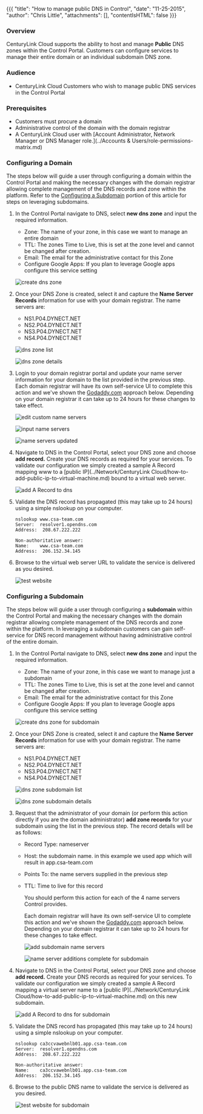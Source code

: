 {{{
  "title": "How to manage public DNS in Control",
  "date": "11-25-2015",
  "author": "Chris Little",
  "attachments": [],
  "contentIsHTML": false
}}}

### Overview
CenturyLink Cloud supports the ability to host and manage **Public** DNS zones within the Control Portal.  Customers can configure services to manage their entire domain or an individual subdomain DNS zone.  

### Audience
* CenturyLink Cloud Customers who wish to manage public DNS services in the Control Portal

### Prerequisites
* Customers must procure a domain
* Administrative control of the domain with the domain registrar
* A CenturyLink Cloud user with [Account Administrator, Network Manager or DNS Manager role.](../Accounts & Users/role-permissions-matrix.md)

### Configuring a Domain
The steps below will guide a user through configuring a domain within the Control Portal and making the necessary changes with the domain registrar allowing complete management of the DNS records and zone within the platform.  Refer to the [Configuring a Subdomain](#configuring-a-subdomain) portion of this article for steps on leveraging subdomains.

1. In the Control Portal navigate to DNS, select **new dns zone** and input the required information.
    * Zone: The name of your zone, in this case we want to manage an entire domain
    * TTL: The zones Time to Live, this is set at the zone level and cannot be changed after creation.
    * Email: The email for the administrative contact for this Zone
    * Configure Google Apps: If you plan to leverage Google apps configure this service setting

    ![create dns zone](../images/how-to-use-control-dns-01.png)

2. Once your DNS Zone is created, select it and capture the **Name Server Records** information for use with your domain registrar.  The name servers are:
    * NS1.P04.DYNECT.NET
    * NS2.P04.DYNECT.NET
    * NS3.P04.DYNECT.NET
    * NS4.P04.DYNECT.NET

    ![dns zone list](../images/how-to-use-control-dns-02.png)

    ![dns zone details](../images/how-to-use-control-dns-03.png)

3. Login to your domain registrar portal and update your name server information for your domain to the list provided in the previous step. Each domain registrar will have its own self-service UI to complete this action and we've shown the [Godaddy.com](//www.godaddy.com) approach below.  Depending on your domain registrar it can take up to 24 hours for these changes to take effect.

    ![edit custom name servers](../images/how-to-use-control-dns-04.png)

    ![input name servers](../images/how-to-use-control-dns-05.png)

    ![name servers updated](../images/how-to-use-control-dns-06.png)

4. Navigate to DNS in the Control Portal, select your DNS zone and choose **add record.** Create your DNS records as required for your services.  To validate our configuration we simply created a sample A Record mapping www to a [public IP](../Network/CenturyLink Cloud/how-to-add-public-ip-to-virtual-machine.md) bound to a virtual web server.

    ![add A Record to dns](../images/how-to-use-control-dns-07.png)

5. Validate the DNS record has propagated (this may take up to 24 hours) using a simple nslookup on your computer.

    ```
    nslookup www.csa-team.com
    Server:  resolver1.opendns.com
    Address:  208.67.222.222

    Non-authoritative answer:
    Name:    www.csa-team.com
    Address:  206.152.34.145
    ```

6. Browse to the virtual web server URL to validate the service is delivered as you desired.

    ![test website](../images/how-to-use-control-dns-08.png)

### Configuring a Subdomain
The steps below will guide a user through configuring a **subdomain** within the Control Portal and making the necessary changes with the domain registrar allowing complete management of the DNS records and zone within the platform.  In leveraging a subdomain customers can gain self-service for DNS record management without having administrative control of the entire domain.  

1. In the Control Portal navigate to DNS, select **new dns zone** and input the required information.
    * Zone: The name of your zone, in this case we want to manage just a subdomain
    * TTL: The zones Time to Live, this is set at the zone level and cannot be changed after creation.
    * Email: The email for the administrative contact for this Zone
    * Configure Google Apps: If you plan to leverage Google apps configure this service setting

    ![create dns zone for subdomain](../images/how-to-use-control-dns-09.png)

2. Once your DNS Zone is created, select it and capture the **Name Server Records** information for use with your domain registrar.  The name servers are:
    * NS1.P04.DYNECT.NET
    * NS2.P04.DYNECT.NET
    * NS3.P04.DYNECT.NET
    * NS4.P04.DYNECT.NET

    ![dns zone subdomain list](../images/how-to-use-control-dns-10.png)

    ![dns zone subdomain details](../images/how-to-use-control-dns-11.png)

3. Request that the administrator of your domain (or perform this action directly if you are the domain administrator) **add zone records** for your subdomain using the list in the previous step. The record details will be as follows:
    * Record Type: nameserver
    * Host: the subdomain name.  in this example we used app which will result in app.csa-team.com
    * Points To: the name servers supplied in the previous step
    * TTL: Time to live for this record

      You should perform this action for each of the 4 name servers Control provides.

      Each domain registrar will have its own self-service UI to complete this action and we've shown the [Godaddy.com](//www.godaddy.com) approach below.  Depending on your domain registrar it can take up to 24 hours for these changes to take effect.

      ![add subdomain name servers](../images/how-to-use-control-dns-12.png)

      ![name server additions complete for subdomain](../images/how-to-use-control-dns-13.png)

4. Navigate to DNS in the Control Portal, select your DNS zone and choose **add record.** Create your DNS records as required for your services.  To validate our configuration we simply created a sample A Record mapping a virtual server name to a [public IP](../Network/CenturyLink Cloud/how-to-add-public-ip-to-virtual-machine.md) on this new subdomain.

    ![add A Record to dns for subdomain](../images/how-to-use-control-dns-14.png)

5. Validate the DNS record has propagated (this may take up to 24 hours) using a simple nslookup on your computer.

    ```
    nslookup ca3ccvawebnlb01.app.csa-team.com
    Server:  resolver1.opendns.com
    Address:  208.67.222.222

    Non-authoritative answer:
    Name:    ca3ccvawebnlb01.app.csa-team.com
    Address:  206.152.34.145
    ```

6. Browse to the public DNS name to validate the service is delivered as you desired.

    ![test website for subdomain](../images/how-to-use-control-dns-15.png)
